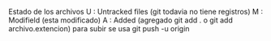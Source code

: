 Estado de los archivos
U : Untracked files (git todavia no tiene registros)
M : Modifield (esta modificado)
A : Added (agregado git add . o git add archivo.extencion)
para subir se usa git push -u origin

